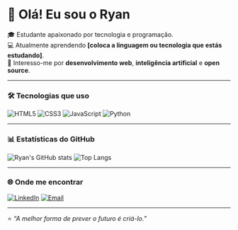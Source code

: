 # 👋 Olá! Eu sou o Ryan

🎓 Estudante apaixonado por tecnologia e programação.  
💻 Atualmente aprendendo **[coloca a linguagem ou tecnologia que estás estudando]**.  
🚀 Interesso-me por **desenvolvimento web**, **inteligência artificial** e **open source**.  

---

### 🛠️ Tecnologias que uso
![HTML5](https://img.shields.io/badge/-HTML5-E34F26?logo=html5&logoColor=white)
![CSS3](https://img.shields.io/badge/-CSS3-1572B6?logo=css3&logoColor=white)
![JavaScript](https://img.shields.io/badge/-JavaScript-F7DF1E?logo=javascript&logoColor=black)
![Python](https://img.shields.io/badge/-Python-3776AB?logo=python&logoColor=white)

---

### 📊 Estatísticas do GitHub
![Ryan's GitHub stats](https://github-readme-stats.vercel.app/api?username=SEU_USUARIO&show_icons=true&theme=radical)
![Top Langs](https://github-readme-stats.vercel.app/api/top-langs/?username=SEU_USUARIO&layout=compact&theme=radical)

---

### 🌐 Onde me encontrar
[![LinkedIn](https://img.shields.io/badge/LinkedIn-blue?logo=linkedin&logoColor=white)](https://www.linkedin.com/in/SEU_LINK)
[![Email](https://img.shields.io/badge/Email-D14836?logo=gmail&logoColor=white)](mailto:SEU_EMAIL)

---

⭐️ *“A melhor forma de prever o futuro é criá-lo.”*
